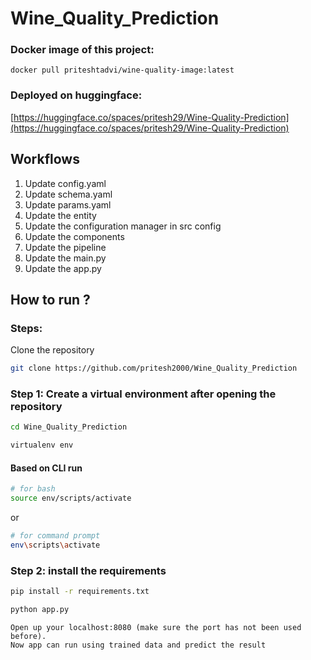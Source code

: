 # Wine_Quality_Prediction

### Docker image of this project: 
```
docker pull priteshtadvi/wine-quality-image:latest
```
### Deployed on huggingface:
[https://huggingface.co/spaces/pritesh29/Wine-Quality-Prediction](https://huggingface.co/spaces/pritesh29/Wine-Quality-Prediction)


## Workflows

1. Update config.yaml
2. Update schema.yaml
3. Update params.yaml
4. Update the entity
5. Update the configuration manager in src config
6. Update the components
7. Update the pipeline
8. Update the main.py
9. Update the app.py

## How to run ?

### Steps:

Clone the repository

```bash
git clone https://github.com/pritesh2000/Wine_Quality_Prediction
```

### Step 1: Create a virtual environment after opening the repository

```bash
cd Wine_Quality_Prediction
```

```bash
virtualenv env
```

#### Based on CLI run
```bash
# for bash
source env/scripts/activate
```
or
```bash
# for command prompt
env\scripts\activate
```

### Step 2: install the requirements
```bash
pip install -r requirements.txt
```

```bash
python app.py
```

```
Open up your localhost:8080 (make sure the port has not been used before).
Now app can run using trained data and predict the result
```

